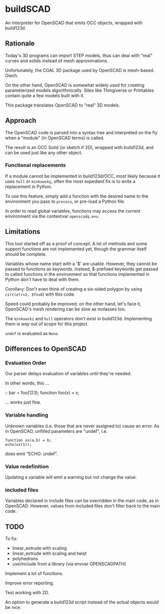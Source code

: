 # buildSCAD

An interpreter for OpenSCAD that emits OCC objects, wrapped with build123d.


## Rationale

Today's 3D programs can import STEP models, thus can deal with "real"
curves and solids instead of mesh approximations.

Unfortunately, the CGAL 3D package used by OpenSCAD is mesh-based. Owch.

On the other hand, OpenSCAD is somewhat widely used for creating
parameterized models algorithmically. Sites like Thingiverse or Printables
contain quite a few models built with it.

This package translates OpenSCAD to "real" 3D models.


## Approach

The OpenSCAD code is parsed into a syntax tree and interpreted on the fly
when a "module" (in OpenSCAD terms) is called.

The result is an OCC Solid (or sketch if 2D), wrapped with build123d,
and can be used just like any other object.


### Functional replacements

If a module cannot be implemented in build123d/OCC, most likely because it
uses ``hull`` or ``minkowsky``, often the most expedient fix is to write a
replacement in Python.

To use this feature, simply add a function with the desired name to the
environment you pass to ``process``, or pre-load a Python file.

In order to read global variables, functions may access the current
environment via the contextvar ``openscadq.env``.

## Limitations

This tool started off as a proof of concept. A lot of methods and some
support functions are not implemented yet, though the grammar itself
should be complete.

Variables whose name start with a '$' are usable. However, they cannot be
passed to functions as keywords. Instead, $-prefixed keywords get passed to
called functions in the environment so that functions implemented in Python
don't have to deal with them.

Corollary: Don't even think of creating a six-sided polygon by using
``circle(r=2, $fn=6``) with this code.

Speed could probably be improved; on the other hand, let's face it,
OpenSCAD's mesh rendering can be slow as molasses too.

The ``minkowski`` and ``hull`` operators don't exist in build123d.
Implementing them is *way* out of scope for this project.

``undef`` is evaluated as ``None``.


## Differences to OpenSCAD

### Evaluation Order

Our parser delays evaluation of variables until they're needed.

In other words, this …

::
	bar = foo(123);
	function foo(x) = x;

… works just fine.


### Variable handling

Unknown variables (i.e. those that are never assigned to) cause an error.
As in OpenSCAD, unfilled parameters are "undef", i.e.

	function xx(a,b) = b;
	echo(xx(1));

does emit "ECHO: undef".


### Value redefinition

Updating a variable will emit a warning but not change the value.


### included files

Variables declared in include files can be overridden in the main code, as in OpenSCAD.
However, values from included files don't filter back to the main code.


## TODO

To fix:
* linear\_extrude with scaling
* linear\_extrude with scaling and twist
* polyhedrons
* use/include from a library (via envvar OPENSCADPATH)

Implement a lot of functions.

Improve error reporting.

Test working with 2D.

An option to generate a build123d script instead of the actual objects would
be nice.
